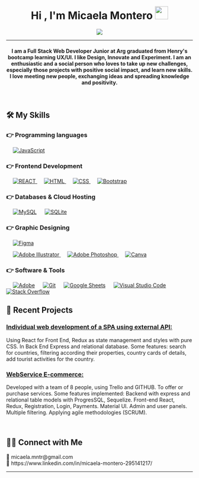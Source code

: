 <h1 align="center">Hi , I'm Micaela Montero <img src="https://media.giphy.com/media/hvRJCLFzcasrR4ia7z/giphy.gif" width="35"></h1>
<p align="center">
  <a href="https://github.com/DenverCoder1/readme-typing-svg"><img src="https://readme-typing-svg.herokuapp.com?lines=Full+Stack+Web+Developer;UXUI+Student;Always%20learning%20new%20things&center=true&width=500&height=50"></a>
</p>
<hr/>

<h4 align="center">I am a Full Stack Web Developer Junior at Arg graduated from Henry's bootcamp learning UX/UI. I like Design, Innovate and Experiment. I am an enthusiastic and a social person who loves to take up new challenges, especially those projects with positive social impact, and learn new skills. I love meeting new people, exchanging ideas and spreading knowledge and positivity.</h4>
<br>

## 🛠️ My Skills

### 👉 Programming languages

<p align="left"> 
  &emsp;
  <a href="https://developer.mozilla.org/en-US/docs/Web/JavaScript" target="_blank"> 
     <img alt="JavaScript" src="https://img.shields.io/badge/JavaScript%20-%23F7DF1E.svg?logo=javascript&logoColor=black">
   </a>
</p>

### 👉 Frontend Development
<p align="left"> 
    &emsp; 
  <a href="https://reactjs.org/" target="_blank"> 
   <img alt="REACT" src="https://img.shields.io/badge/React-%23563D7C.svg?style=flat&logo=React&logoColor=white">
  </a>  
  &emsp; 
  <a href="https://www.w3.org/html/" target="_blank"> 
   <img alt="HTML" src="https://img.shields.io/badge/HTML5%20-%23E34F26.svg?logo=html5&logoColor=white">
  </a>   
  &emsp;
  <a href="https://www.w3schools.com/css/" target="_blank">
    <img alt="CSS" src="https://img.shields.io/badge/CSS%20-%231572B6.svg?logo=css3&logoColor=white">
  </a> 
   &emsp;
  <a href="https://getbootstrap.com" target="_blank"> 
    <img alt="Bootstrap" src="https://img.shields.io/badge/Bootstrap-%23563D7C.svg?style=flat&logo=bootstrap&logoColor=white"/>
  </a>
</p>


### 👉 Databases & Cloud Hosting
<p align="left">
  &emsp;
    <a href="https://www.mysql.com/"><img alt="MySQL" src="https://img.shields.io/badge/MySQL-%2300f.svg?style=flat&llogo=mysql&logoColor=white"></a>
  &emsp;
    <a href="https://www.sqlite.org/"><img alt="SQLite" src ="https://img.shields.io/badge/sqlite-%2307405e.svg?style=flat&logo=sqlite&logoColor=white"/></a>
 </p>
  
### 👉 Graphic Designing
<p align="left">
   &emsp; 
   <a href="https://www.figma.com/"> 
    <img alt="Figma" src="https://img.shields.io/badge/Figma-%2300C4CC.svg?style=flat&logo=Figma&logoColor=white"/>
  </a> 
    
  &emsp; 
   <a href="https://www.adobe.com/in/products/illustrator.html" target="_blank"> 
    <img alt="Adobe Illustrator" src="https://img.shields.io/badge/Adobe Illustrator-%23FF9A00.svg?style=flat&logo=adobeillustrator&logoColor=white"/>
  </a> 
    &emsp;
    <a href="https://www.adobe.com/in/products/photoshop.html" target="blank">
        <img alt="Adobe Photoshop" src="https://img.shields.io/badge/Photoshop-%2300C4CC.svg?style=flat&logo=adobephotoshop&logoColor=white"/>
    </a>
    &emsp;
  <a href="#">
  	<img alt="Canva" src="https://img.shields.io/badge/Canva-%2300C4CC.svg?style=flat&logo=Canva&logoColor=white"/>
  </a>
 </p>

 ### 👉 Software & Tools
 
<p>
  &emsp;
    <a href="#"><img alt="Adobe" src="https://img.shields.io/badge/Adobe%20-%23FF0000.svg?logo=adobe&logoColor=white"></a>
  &emsp;
    <a href="#"><img alt="Git" src="https://img.shields.io/badge/Git%20-%23F05033.svg?logo=git&logoColor=white"></a>
  &emsp;
    <a href="#"><img alt="Google Sheets" src="https://img.shields.io/badge/Google%20Sheets%20-%2334A853.svg?logo=google%20sheets&logoColor=white"></a>
  &emsp;
    <a href="#"><img alt="Visual Studio Code" src="https://img.shields.io/badge/Visual%20Studio%20Code-0078d7.svg?logo=visual-studio-code&logoColor=white"></a>
  &emsp;
    <a href="#"><img alt="Stack Overflow" src="https://img.shields.io/badge/-Stack%20Overflow-FE7A16?logo=stack-overflow&logoColor=white"></a>
  &emsp;
</p>

<p>

## 📝 Recent Projects
### [Individual web development of a SPA using external API: ](https://github.com/wikonarider/PIcountries)<br>
Using React for Front End, Redux as state management and styles with pure CSS. In Back End Express and relational database.
Some features: search for countries, filtering according their properties, country cards of details, add tourist activities for the country.

### [ WebService E-commerce: ](https://github.com/wikonarider/Web-Services)<br>
Developed with a team of 8 people, using Trello and GITHUB. To offer or purchase services.
Some features implemented: Backend with express and relational table models with ProgresSQL, Sequelize. Front-end React, Redux, Registration, Login, Payments. Material UI. Admin and user panels. Multiple filtering. Applying agile methodologies (SCRUM).

</p>

<br/>

## 🤝🏻 Connect with Me
<p align="left">
    📩 micaela.mntr@gmail.com
  <br/>
    🔗 https://www.linkedin.com/in/micaela-montero-295141217/
</p>

<hr/>
                      
